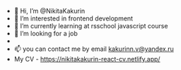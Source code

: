 - 👋 Hi, I’m @NikitaKakurin
- 👀 I’m interested in frontend development
- 🌱 I’m currently learning at rsschool javascript course
- 💞️ I’m looking for a job 
- 
- 📫  you can contact me by email kakurinn.v@yandex.ru
- My CV - https://nikitakakurin-react-cv.netlify.app/

<!---
NikitaKakurin/NikitaKakurin is a ✨ special ✨ repository because its `README.md` (this file) appears on your GitHub profile.
You can click the Preview link to take a look at your changes.
--->
